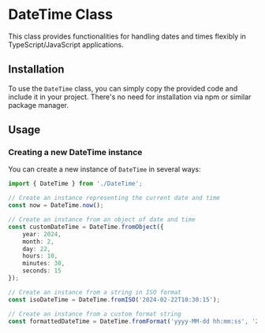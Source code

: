 # DateTime Class

This class provides functionalities for handling dates and times flexibly in TypeScript/JavaScript applications.

## Installation

To use the `DateTime` class, you can simply copy the provided code and include it in your project. There's no need for installation via npm or similar package manager.

## Usage

### Creating a new DateTime instance

You can create a new instance of `DateTime` in several ways:

```typescript
import { DateTime } from './DateTime';

// Create an instance representing the current date and time
const now = DateTime.now();

// Create an instance from an object of date and time
const customDateTime = DateTime.fromObject({
    year: 2024,
    month: 2,
    day: 22,
    hours: 10,
    minutes: 30,
    seconds: 15
});

// Create an instance from a string in ISO format
const isoDateTime = DateTime.fromISO('2024-02-22T10:30:15');

// Create an instance from a custom format string
const formattedDateTime = DateTime.fromFormat('yyyy-MM-dd hh:mm:ss', '2024-02-22 10:30:15');
